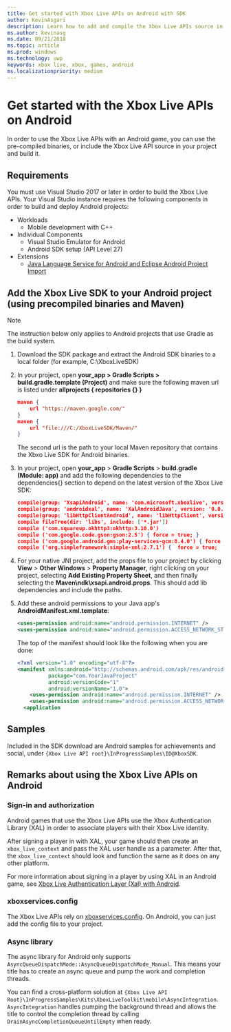 ```yaml
---
title: Get started with Xbox Live APIs on Android with SDK
author: KevinAsgari
description: Learn how to add and compile the Xbox Live APIs source in your Android project.
ms.author: kevinasg
ms.date: 09/21/2018
ms.topic: article
ms.prod: windows
ms.technology: uwp
keywords: xbox live, xbox, games, android
ms.localizationpriority: medium
---
```


# Get started with the Xbox Live APIs on Android

In order to use the Xbox Live APIs with an Android game, you can use the pre-compiled binaries, or include the Xbox Live API source in your project and build it.

## Requirements

You must use Visual Studio 2017 or later in order to build the Xbox Live APIs. Your Visual Studio instance requires the following components in order to build and deploy Android projects:

* Workloads
  * Mobile development with C++
* Individual Components
  * Visual Studio Emulator for Android
  * Android SDK setup (API Level 27)
* Extensions
  * [Java Language Service for Android and Eclipse Android Project Import](https://marketplace.visualstudio.com/items?itemName=VisualCPPTeam.JavaLanguageServiceforAndroidandEclipseAndroidProj )

## Add the Xbox Live SDK to your Android project (using precompiled binaries and Maven)

> [!NOTE]
> The instruction below only applies to Android projects that use Gradle as the build system.

1. Download the SDK package and extract the Android SDK binaries to a local folder (for example, C:\XboxLiveSDK)

1. In your project, open **your_app > Gradle Scripts > build.gradle.template (Project)** and make sure the following maven url is listed under **allprojects { repositories {} }**

   ```json
   maven {
       url "https://maven.google.com/"
   }
   maven {
       url "file:///C:/XboxLiveSDK/Maven/"
   }
   ```

    The second url is the path to your local Maven repository that contains the Xbxo Live SDK for Android binaries.

1. In your project, open **your_app** > **Gradle Scripts** > **build.gradle (Module: app)** and add the following dependencies to the dependencies{} section to depend on the latest version of the Xbox Live SDK:

   ```json
   compile(group: 'XsapiAndroid', name: 'com.microsoft.xboxlive', version: '0.0.0') 
   compile(group: 'androidxal', name: 'XalAndroidJava', version: '0.0.0') 
   compile(group: 'libHttpClientAndroid', name: 'libHttpClient', version: '0.0.0')
   compile fileTree(dir: 'libs', include: ['*.jar'])
   compile ('com.squareup.okhttp3:okhttp:3.10.0')
   compile ('com.google.code.gson:gson:2.5') { force = true; }
   compile ('com.google.android.gms:play-services-gcm:8.4.0') { force = true; }
   compile ('org.simpleframework:simple-xml:2.7.1') {  force = true;  exclude group: 'xpp3', module: 'xpp3'; exclude group: 'stax', module: 'stax-api'; exclude group: 'stax', module: 'stax'}
   ```

1. For your native JNI project, add the props file to your project by clicking **View** > **Other Windows** > **Property Manager**, right clicking on your project, selecting **Add Existing Property Sheet**, and then finally selecting the **Maven\ndk\xsapi.android.props**. This should add lib dependencies and include the paths.

1. Add these android permissions to your Java app's **AndroidManifest.xml.template**:

   ```xml
   <uses-permission android:name="android.permission.INTERNET" />
   <uses-permission android:name="android.permission.ACCESS_NETWORK_STATE" />
   ```

    The top of the manifest should look like the following when you are done:

   ```xml
   <?xml version="1.0" encoding="utf-8"?>
   <manifest xmlns:android="http://schemas.android.com/apk/res/android"
             package="com.YourJavaProject"
             android:versionCode="1"
             android:versionName="1.0">
       <uses-permission android:name="android.permission.INTERNET" />
       <uses-permission android:name="android.permission.ACCESS_NETWORK_STATE" />
     <application
   ```

## Samples

Included in the SDK download are Android samples for achievements and social, under `{Xbox Live API root}\InProgressSamples\ID@XboxSDK`.

## Remarks about using the Xbox Live APIs on Android

### Sign-in and authorization

Android games that use the Xbox Live APIs use the Xbox Authentication Library (XAL) in order to associate players with their Xbox Live identity.

After signing a player in with XAL, your game should then create an `xbox_live_context` and pass the XAL user handle as a parameter. After that, the `xbox_live_context` should look and function the same as it does on any other platform.

For more information about signing in a player by using XAL in an Android game, see [Xbox Live Authentication Layer (Xal) with Android](../using-xbox-live/auth/android-xal.md).

### xboxservices.config

The Xbox Live APIs rely on [xboxservices.config](../xboxservices-config.md). On Android, you can just add the config file to your project.

### Async library

The async library for Android only supports `AsyncQueueDispatchMode::AsyncQueueDispatchMode_Manual`. This means your title has to create an async queue and pump the work and completion threads.  

You can find a cross-platform solution at `{Xbox Live API Root}\InProgressSamples\Kits\XboxLiveToolkit\mobile\AsyncIntegration`.  
`AsyncIntegration` handles pumping the background thread and allows the title to control the completion thread by calling `DrainAsyncCompletionQueueUntilEmpty` when ready.